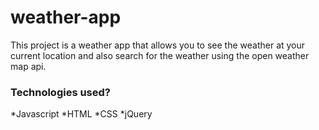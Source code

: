 # weather-app
This project is a weather app that allows you to see the weather at your current location and also search for the weather using the open weather map api.

### Technologies used? ###
*Javascript
*HTML
*CSS
*jQuery
